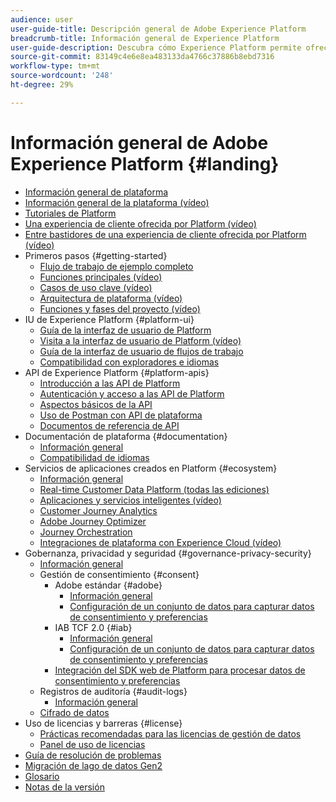 ```yaml
---
audience: user
user-guide-title: Descripción general de Adobe Experience Platform
breadcrumb-title: Información general de Experience Platform
user-guide-description: Descubra cómo Experience Platform permite ofrecer experiencias personalizadas a sus clientes en tiempo real.
source-git-commit: 83149c4e6e8ea483133da4766c37886b8ebd7316
workflow-type: tm+mt
source-wordcount: '248'
ht-degree: 29%

---
```



# Información general de Adobe Experience Platform {#landing}

* [Información general de plataforma](home.md)
* [Información general de la plataforma (vídeo)](video/platform-overview.md)
* [Tutoriales de Platform](https://experienceleague.adobe.com/docs/platform-learn/tutorials/overview.html?lang=es)
* [Una experiencia de cliente ofrecida por Platform (vídeo)](video/customer-experience.md)
* [Entre bastidores de una experiencia de cliente ofrecida por Platform (vídeo)](video/customer-experience-bts.md)
* Primeros pasos {#getting-started}
   * [Flujo de trabajo de ejemplo completo](end-to-end-tutorial.md)
   * [Funciones principales (vídeo)](video/key-capabilities.md)
   * [Casos de uso clave (vídeo)](video/platform-use-cases.md)
   * [Arquitectura de plataforma (vídeo)](video/platform-architecture.md)
   * [Funciones y fases del proyecto (vídeo)](video/roles-project-phases.md)
* IU de Experience Platform {#platform-ui}
   * [Guía de la interfaz de usuario de Platform](ui-guide.md)
   * [Visita a la interfaz de usuario de Platform (vídeo)](video/platform-ui.md)
   * [Guía de la interfaz de usuario de flujos de trabajo](workflows.md)
   * [Compatibilidad con exploradores e idiomas](browser-language-support.md)
* API de Experience Platform {#platform-apis}
   * [Introducción a las API de Platform](api-guide.md)
   * [Autenticación y acceso a las API de Platform](api-authentication.md)
   * [Aspectos básicos de la API](api-fundamentals.md)
   * [Uso de Postman con API de plataforma](postman.md)
   * [Documentos de referencia de API](https://www.adobe.com/go/platform-api-reference-en)
* Documentación de plataforma {#documentation}
   * [Información general](documentation/overview.md)
   * [Compatibilidad de idiomas](documentation/language-support.md)
* Servicios de aplicaciones creados en Platform {#ecosystem}
   * [Información general](application-services.md)
   * [Real-time Customer Data Platform (todas las ediciones)](https://experienceleague.adobe.com/docs/real-time-customer-data-platform.html)
   * [Aplicaciones y servicios inteligentes (vídeo)](video/application-intelligent-services.md)
   * [Customer Journey Analytics](https://experienceleague.adobe.com/docs/customer-journey-analytics.html)
   * [Adobe Journey Optimizer](https://experienceleague.adobe.com/docs/journey-optimizer.html)
   * [Journey Orchestration](https://experienceleague.adobe.com/docs/journey-orchestration.html)
   * [Integraciones de plataforma con Experience Cloud (vídeo)](video/experience-cloud-integrations.md)
* Gobernanza, privacidad y seguridad {#governance-privacy-security}
   * [Información general](./governance-privacy-security/overview.md)
   * Gestión de consentimiento {#consent}
      * Adobe estándar {#adobe}
         * [Información general](./governance-privacy-security/consent/adobe/overview.md)
         * [Configuración de un conjunto de datos para capturar datos de consentimiento y preferencias](./governance-privacy-security/consent/adobe/dataset.md)
      * IAB TCF 2.0 {#iab}
         * [Información general](./governance-privacy-security/consent/iab/overview.md)
         * [Configuración de un conjunto de datos para capturar datos de consentimiento y preferencias](./governance-privacy-security/consent/iab/dataset.md)
      * [Integración del SDK web de Platform para procesar datos de consentimiento y preferencias](./governance-privacy-security/consent/sdk.md)
   * Registros de auditoría {#audit-logs}
      * [Información general](./governance-privacy-security/audit-logs/overview.md)
   * [Cifrado de datos](./governance-privacy-security/encryption.md)
* Uso de licencias y barreras {#license}
   * [Prácticas recomendadas para las licencias de gestión de datos](./license-usage-and-guardrails/data-management-best-practices.md)
   * [Panel de uso de licencias](./license-usage-and-guardrails/license-usage-dashboard.md)
* [Guía de resolución de problemas](troubleshooting.md)
* [Migración de lago de datos Gen2](adls2-gen2-migration.md)
* [Glosario](glossary.md)
* [Notas de la versión](https://www.adobe.com/go/platform-release-notes-en)
